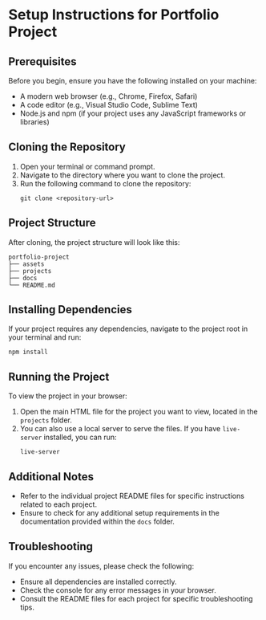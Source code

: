 # Setup Instructions for Portfolio Project

## Prerequisites
Before you begin, ensure you have the following installed on your machine:
- A modern web browser (e.g., Chrome, Firefox, Safari)
- A code editor (e.g., Visual Studio Code, Sublime Text)
- Node.js and npm (if your project uses any JavaScript frameworks or libraries)

## Cloning the Repository
1. Open your terminal or command prompt.
2. Navigate to the directory where you want to clone the project.
3. Run the following command to clone the repository:
   ```
   git clone <repository-url>
   ```

## Project Structure
After cloning, the project structure will look like this:
```
portfolio-project
├── assets
├── projects
├── docs
└── README.md
```

## Installing Dependencies
If your project requires any dependencies, navigate to the project root in your terminal and run:
```
npm install
```

## Running the Project
To view the project in your browser:
1. Open the main HTML file for the project you want to view, located in the `projects` folder.
2. You can also use a local server to serve the files. If you have `live-server` installed, you can run:
   ```
   live-server
   ```

## Additional Notes
- Refer to the individual project README files for specific instructions related to each project.
- Ensure to check for any additional setup requirements in the documentation provided within the `docs` folder.

## Troubleshooting
If you encounter any issues, please check the following:
- Ensure all dependencies are installed correctly.
- Check the console for any error messages in your browser.
- Consult the README files for each project for specific troubleshooting tips.